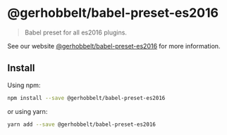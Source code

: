 # @gerhobbelt/babel-preset-es2016

> Babel preset for all es2016 plugins.

See our website [@gerhobbelt/babel-preset-es2016](https://babeljs.io/docs/en/next/babel-preset-es2016.html) for more information.

## Install

Using npm:

```sh
npm install --save @gerhobbelt/babel-preset-es2016
```

or using yarn:

```sh
yarn add --save @gerhobbelt/babel-preset-es2016
```
